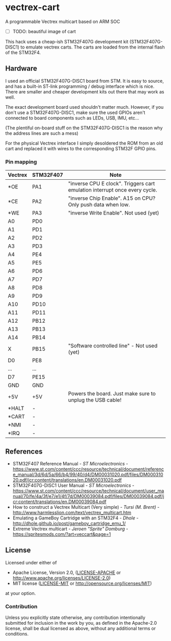 # vectrex-cart
A programmable Vectrex multicart based on ARM SOC

- [ ] TODO: beautiful image of cart

This hack uses a cheap-ish STM32F407G development kit (STM32F407G-DISC1) to emulate vectrex carts. The carts are loaded from the internal flash of the STM32F4.

## Hardware

I used an official STM32F407G-DISC1 board from STM. It is easy to source, and has a built-in ST-link programming / debug interface which is nice. There are smaller and cheaper development kits out there that may work as well.

The exact development board used shouldn't matter much. However, if you don't use a STM32F407G-DISC1,
make sure the used GPIOs aren't connected to board components such as LEDs, USB, IMU, etc...

(The plentiful on-board stuff on the STM32F407G-DISC1 is the reason why the address lines are such a mess)

For the physical Vectrex interface I simply desoldered the ROM from an old cart and replaced it with wires to the corresponding STM32F GPIO pins.

### Pin mapping
Vectrex | STM32F407 | Note
--------|-----------|-----
*OE | PA1 | "inverse CPU E clock". Triggers cart emulation interrupt once every cycle.
*CE | PA2 |        "inverse Chip Enable". A15 on CPU? Only push data when low.
*WE | PA3 |        "inverse Write Enable". Not used (yet)
A0  | PD0
A1  | PD1
A2  | PD2
A3  | PD3
A4  | PE4
A5  | PE5
A6  | PD6
A7  | PD7
A8  | PD8
A9  | PD9
A10 | PD10
A11 | PD11
A12 | PB12
A13 | PB13
A14 | PB14
X   | PB15 | "Software controlled line" - Not used (yet)
D0  | PE8
...  | ...
D7  | PE15
GND | GND
+5V | +5V | Powers the board. Just make sure to unplug the USB cable!
*HALT |  -
*CART |  -
*NMI  |  -
*IRQ  |  -

## References
* STM32F407 Reference Manual - *ST Microelectronics* - https://www.st.com/content/ccc/resource/technical/document/reference_manual/3d/6d/5a/66/b4/99/40/d4/DM00031020.pdf/files/DM00031020.pdf/jcr:content/translations/en.DM00031020.pdf
* STM32F407G-DISC1 User Manual - *ST Microelectronics* - https://www.st.com/content/ccc/resource/technical/document/user_manual/70/fe/4a/3f/e7/e1/4f/7d/DM00039084.pdf/files/DM00039084.pdf/jcr:content/translations/en.DM00039084.pdf
* How to construct a Vectrex Multicart (Very simple) - *Tursi (M. Brent)* - http://www.harmlesslion.com/text/vectrex_multicart.htm
* Emulating a GameBoy Cartridge with an STM32F4 - *Dhole* - http://dhole.github.io/post/gameboy_cartridge_emu_1/
* Extreme Vectrex multicart - *Jeroen "Sprite" Domburg* - https://spritesmods.com/?art=veccart&page=1

## License

Licensed under either of

 * Apache License, Version 2.0, ([LICENSE-APACHE](LICENSE-APACHE) or http://www.apache.org/licenses/LICENSE-2.0)
 * MIT license ([LICENSE-MIT](LICENSE-MIT) or http://opensource.org/licenses/MIT)

at your option.

### Contribution

Unless you explicitly state otherwise, any contribution intentionally submitted
for inclusion in the work by you, as defined in the Apache-2.0 license, shall be dual licensed as above, without any
additional terms or conditions.
